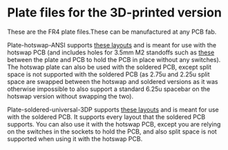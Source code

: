 # Plate files for the 3D-printed version

These are the FR4 plate files.These can be manufactured at any PCB fab. 

Plate-hotswap-ANSI supports [these layouts](https://github.com/bluepylons/Boston/raw/main/graphics/boston-hotswap-ANSI-KLE.png) and is meant for use with the hotswap PCB (and includes holes for 3.5mm M2 standoffs such as [these](https://kbdfans.com/products/kbdfans-m2-3-countersunk-flat-head-screw-kit) between the plate and PCB to hold the PCB in place without any switches). The hotswap plate can also be used with the soldered PCB, except split space is not supported with the soldered PCB (as 2.75u and 2.25u split space are swapped between the hotswap and soldered versions as it was otherwise impossible to also support a standard 6.25u spacebar on the hotswap version without swapping the two).

Plate-soldered-universal-3DP supports [these layouts](https://github.com/bluepylons/Boston/raw/main/graphics/bostonKLE.png) and is meant for use with the soldered PCB. It supports every layout that the soldered PCB supports. You can also use it with the hotswap PCB, except you are relying on the switches in the sockets to hold the PCB, and also split space is not supported when using it with the hotswap PCB.